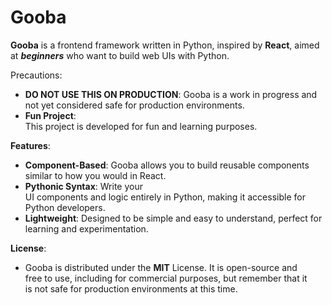 

# Gooba  
   
**Gooba** is a frontend framework written in Python, inspired by **React**, aimed at ***beginners*** who want to build web UIs with Python.    
    
Precautions:    
 - **DO NOT USE THIS ON PRODUCTION**: Gooba is a work in progress and not yet considered safe for production environments.   
 - **Fun Project**:  
   This project is developed for fun and learning purposes.     
  
**Features**:  
  
 - **Component-Based**: Gooba allows you to build reusable components similar to how you would in React.    
 -  **Pythonic Syntax**: Write your  
   UI components and logic entirely in Python, making it accessible for  
   Python developers.     
 - **Lightweight**: Designed to be simple and easy    to understand, perfect for learning and experimentation.  

    
**License**:    
    
 - Gooba is distributed under the **MIT** License. It is open-source and  
   free to use, including for commercial purposes, but remember that it  
   is not safe for production environments at this time.
